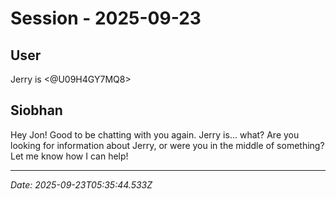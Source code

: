 # Session - 2025-09-23

## User
Jerry is <@U09H4GY7MQ8> 

## Siobhan
Hey Jon! Good to be chatting with you again. Jerry is... what? Are you looking for information about Jerry, or were you in the middle of something? Let me know how I can help!


---
*Date: 2025-09-23T05:35:44.533Z*